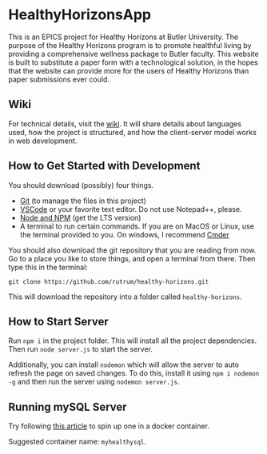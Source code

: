 # HealthyHorizonsApp

This is an EPICS project for Healthy Horizons at Butler University. The purpose of the Healthy Horizons program is to promote healthful living by providing a comprehensive wellness package to Butler faculty. This website is built to substitute a paper form with a technological solution, in the hopes that the website can provide more for the users of Healthy Horizons than paper submissions ever could.

## Wiki

For technical details, visit the [wiki](https://github.com/rutrum/healthy-horizons/wiki).  It will share details about languages used, how the project is structured, and how the client-server model works in web development.

## How to Get Started with Development

You should download (possibly) four things.
* [Git](https://git-scm.com/downloads) (to manage the files in this project)
* [VSCode](https://code.visualstudio.com/download) or your favorite text editor. Do not use Notepad++, please.
* [Node and NPM](https://nodejs.org/en/) (get the LTS version)
* A terminal to run certain commands.  If you are on MacOS or Linux, use the terminal provided to you.  On windows, I recommend [Cmder](https://cmder.net/)

You should also download the git repository that you are reading from now.  Go to a place you like to store things, and open a terminal from there.  Then type this in the terminal:
```
git clone https://github.com/rutrum/healthy-horizons.git
```
This will download the repository into a folder called `healthy-horizons`.

## How to Start Server

Run `npm i` in the project folder.  This will install all the project dependencies.  Then run `node server.js` to start the server.

Additionally, you can install `nodemon` which will allow the server to auto refresh the page on saved changes.  To do this, install it using `npm i nodemon -g` and then run the server using `nodemon server.js`.

## Running mySQL Server

Try following [this article](https://medium.com/@backslash112/start-a-remote-mysql-server-with-docker-quickly-9fdff22d23fd) to spin up one in a docker container.

Suggested container name: `myhealthysql`.